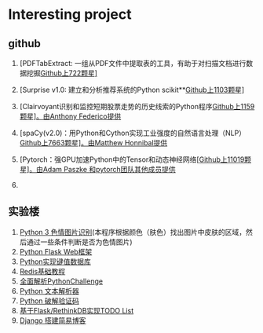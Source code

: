 # Interesting project

## **github**

1. [PDFTabExtract: 一组从PDF文件中提取表的工具，有助于对扫描文档进行数据挖掘[Github上722颗星\]](https://github.com/WZBSocialScienceCenter/pdftabextract)
2. [Surprise v1.0: 建立和分析推荐系统的Python scikit**[Github上1103颗星\]](https://github.com/NicolasHug/Surprise)
3. [Clairvoyant识别和监控短期股票走势的历史线索的Python程序[Github上1159颗星\]。由Anthony Federico提供](https://github.com/anfederico/Clairvoyant)
4. [spaCy(v2.0)：用Python和Cython实现工业强度的自然语言处理（NLP）[Github上7663颗星\]。由Matthew Honnibal提供](https://github.com/explosion/spaCy)
5. [Pytorch：强GPU加速Python中的Tensor和动态神经网络[[Github上11019颗星\]。由Adam Paszke 和pytorch团队其他成员提供](https://github.com/pytorch/pytorch)

6.

## **实验楼**

1. [Python 3 色情图片识别](https://www.shiyanlou.com/courses/589/labs/1964/document)(本程序根据颜色（肤色）找出图片中皮肤的区域，然后通过一些条件判断是否为色情图片)
2. [Python Flask Web框架](https://www.shiyanlou.com/courses/29)
3. [Python实现键值数据库](https://www.shiyanlou.com/courses/614/labs/2055/document)
4. [Redis基础教程](https://www.shiyanlou.com/courses/106)
5. [全面解析PythonChallenge](https://www.shiyanlou.com/courses/408)
6. [Python 文本解析器](https://www.shiyanlou.com/courses/70)
7. [Python 破解验证码](https://www.shiyanlou.com/courses/364)
8. [基于Flask/RethinkDB实现TODO List](https://www.shiyanlou.com/courses/359)
9. [Django 搭建简易博客](https://www.shiyanlou.com/courses/487)

